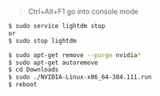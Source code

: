 > Ctrl+Alt+F1 
> go into console mode
~~~bash
$ sudo service lightdm stop
or
$ sudo stop lightdm

$ sudo apt-get remove --purge nvidia*
$ sudo apt-get autoremove
$ cd Downloads
$ sudo ./NVIDIA-Linux-x86_64-384.111.run
$ reboot
~~~
